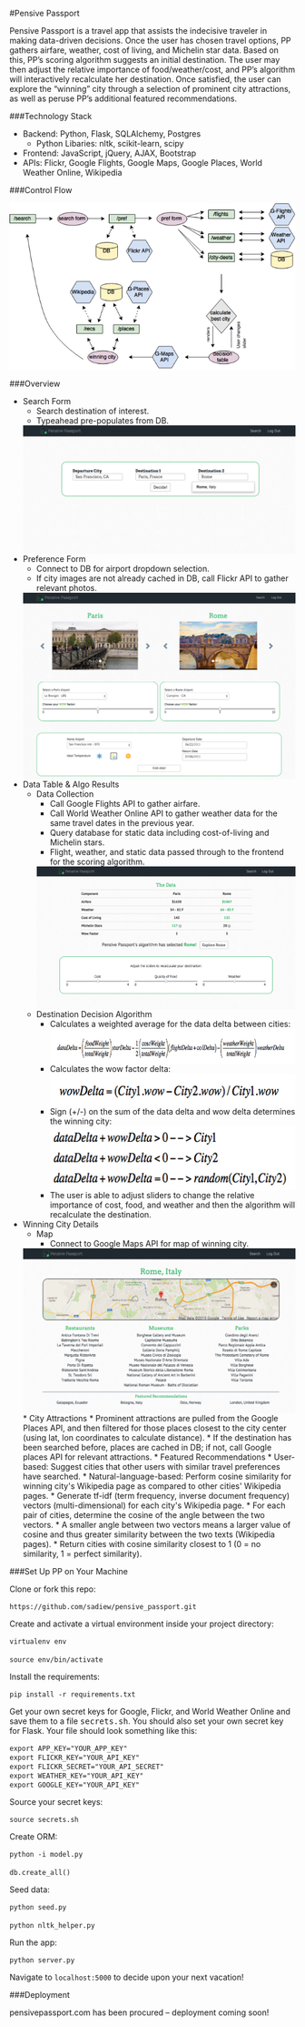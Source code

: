 #Pensive Passport

Pensive Passport is a travel app that assists the indecisive traveler in making data-driven decisions.  Once the user has chosen travel options, PP gathers airfare, weather, cost of living, and Michelin star data.  Based on this, PP’s scoring algorithm suggests an initial destination.  The user may then adjust the relative importance of food/weather/cost, and PP’s algorithm will interactively recalculate her destination.  Once satisfied, the user can explore the “winning” city through a selection of prominent city attractions, as well as peruse PP’s additional featured recommendations.

###Technology Stack
* Backend: Python, Flask, SQLAlchemy, Postgres
  * Python Libaries: nltk, scikit-learn, scipy
* Frontend: JavaScript, jQuery, AJAX, Bootstrap
* APIs: Flickr, Google Flights, Google Maps, Google Places, World Weather Online, Wikipedia

###Control Flow
<p align="center">
  <img align="center" src="/static/images/control-flow.png">
</p>

###Overview
* Search Form
  * Search destination of interest.
  * Typeahead pre-populates from DB.
  <img align="center" src="/static/images/search-screenshot.png">
* Preference Form
  * Connect to DB for airport dropdown selection.
  * If city images are not already cached in DB, call Flickr API to gather relevant photos.
  <img align="center" src="/static/images/pref-form-screenshot.png">
* Data Table & Algo Results
  * Data Collection
    * Call Google Flights API to gather airfare.
    * Call World Weather Online API to gather weather data for the same travel dates in the previous year.
    * Query database for static data including cost-of-living and Michelin stars.
    * Flight, weather, and static data passed through to the frontend for the scoring algorithm.
    <img align="center" src="/static/images/data-table-screenshot.png">
  * Destination Decision Algorithm
    * Calculates a weighted average for the data delta between cities:
      <img align="center" src="/static/images/data-delta.png">
    * Calculates the wow factor delta:
      <img align="center" src="/static/images/wow-delta.png">
    * Sign (+/-) on the sum of the data delta and wow delta determines the winning city:
      <img align="center" src="/static/images/winning-city-equation.png">
    * The user is able to adjust sliders to change the relative importance of cost, food, and weather and then the algorithm will recalculate the destination.
* Winning City Details
  * Map
    * Connect to Google Maps API for map of winning city.
  <img align="center" src="/static/images/city-details-screenshot.png">
  * City Attractions
    * Prominent attractions are pulled from the Google Places API, and then filtered for those places closest to the city center (using lat, lon coordinates to calculate distance).
    * If the destination has been searched before, places are cached in DB; if not, call Google places API for relevant attractions.
  * Featured Recommendations
    * User-based: Suggest cities that other users with similar travel preferences have searched.
    * Natural-language-based: Perform cosine similarity for winning city's Wikipedia page as compared to other cities' Wikipedia pages.
      * Generate tf-idf (term frequency, inverse document frequency) vectors (multi-dimensional) for each city's Wikipedia page.
      * For each pair of cities, determine the cosine of the angle between the two vectors.
      * A smaller angle between two vectors means a larger value of cosine and thus greater similarity between the two texts (Wikipedia pages).
      * Return cities with cosine similarity closest to 1 (0 = no similarity, 1 = perfect similarity).

###Set Up PP on Your Machine

Clone or fork this repo:

```
https://github.com/sadiew/pensive_passport.git
```

Create and activate a virtual environment inside your project directory:

```
virtualenv env

source env/bin/activate
```

Install the requirements:

```
pip install -r requirements.txt
```

Get your own secret keys for Google, Flickr, and World Weather Online and save them to a file <kbd>secrets.sh</kbd>. You should also set your own secret key for Flask. Your file should look something like this:

```
export APP_KEY="YOUR_APP_KEY"
export FLICKR_KEY="YOUR_API_KEY"
export FLICKR_SECRET="YOUR_API_SECRET"
export WEATHER_KEY="YOUR_API_KEY"
export GOOGLE_KEY="YOUR_API_KEY"
```

Source your secret keys:

```
source secrets.sh
```

Create ORM:

```
python -i model.py

db.create_all()
```

Seed data:

```
python seed.py

python nltk_helper.py
```

Run the app:

```
python server.py
```
Navigate to `localhost:5000` to decide upon your next vacation!

###Deployment

pensivepassport.com has been procured – deployment coming soon!
